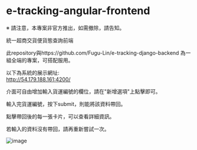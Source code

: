 # e-tracking-angular-frontend

※ 請注意，本專案非官方推出，如需撤除，請告知。

統一超商交貨便貨態查詢前端

此repository與https://github.com/Fugu-Lin/e-tracking-django-backend 為一組全端的專案，可搭配服用。

以下為系統的展示網址:  
http://54.179.188.161:4200/

介面可自由增加輸入貨運編號的欄位，請在"新增選項"上點擊即可。

輸入完貨運編號，按下submit，則能將該資料帶回。  

點擊帶回後的每一張卡片，可以查看詳細資訊。  

若輸入的資料沒有帶回，請再重新嘗試一次。

![image](https://user-images.githubusercontent.com/53990453/170497604-01cbf4d5-a692-45dd-a94d-e2b91e966cf6.png)

